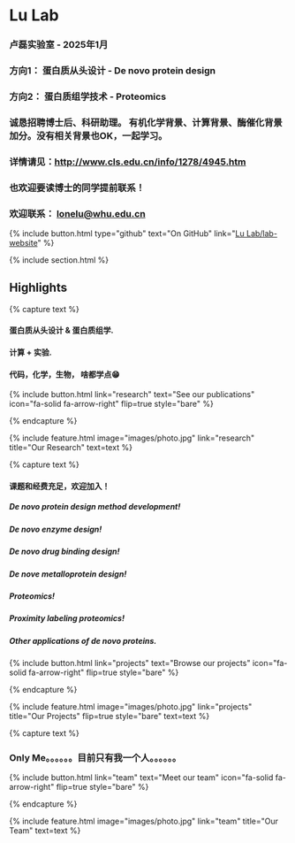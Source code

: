 ---
---

# Lu Lab 

### 卢磊实验室 - 2025年1月
### 方向1： 蛋白质从头设计 - De novo protein design
### 方向2： 蛋白质组学技术 - Proteomics
### 诚恳招聘博士后、科研助理。 有机化学背景、计算背景、酶催化背景加分。没有相关背景也OK，一起学习。
### 详情请见：http://www.cls.edu.cn/info/1278/4945.htm
### 也欢迎要读博士的同学提前联系！
### 欢迎联系： lonelu@whu.edu.cn

{%
  include button.html
  type="github"
  text="On GitHub"
  link="[Lu Lab/lab-website](https://github.com/lonelu)"
%}

{% include section.html %}

## Highlights

{% capture text %}

#### 蛋白质从头设计 & 蛋白质组学.

#### 计算 + 实验.

#### 代码，化学，生物， 啥都学点😁

{%
  include button.html
  link="research"
  text="See our publications"
  icon="fa-solid fa-arrow-right"
  flip=true
  style="bare"
%}

{% endcapture %}

{%
  include feature.html
  image="images/photo.jpg"
  link="research"
  title="Our Research"
  text=text
%}

{% capture text %}

#### 课题和经费充足，欢迎加入！
##### De novo protein design method development!
##### De novo enzyme design!
##### De novo drug binding design!
##### De nove metalloprotein design!
##### Proteomics!
##### Proximity labeling proteomics!
##### Other applications of de novo proteins.

{%
  include button.html
  link="projects"
  text="Browse our projects"
  icon="fa-solid fa-arrow-right"
  flip=true
  style="bare"
%}

{% endcapture %}

{%
  include feature.html
  image="images/photo.jpg"
  link="projects"
  title="Our Projects"
  flip=true
  style="bare"
  text=text
%}

{% capture text %}

### Only Me。。。。。。目前只有我一个人。。。。。。

{%
  include button.html
  link="team"
  text="Meet our team"
  icon="fa-solid fa-arrow-right"
  flip=true
  style="bare"
%}

{% endcapture %}

{%
  include feature.html
  image="images/photo.jpg"
  link="team"
  title="Our Team"
  text=text
%}
